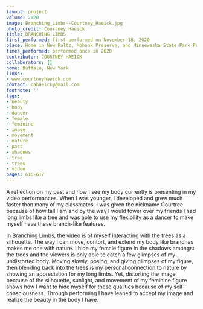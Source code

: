 ```yaml
---
layout: project
volume: 2020
image: Branching_Limbs--Courtney_Haeick.jpg
photo_credit: Courtney Haeick
title: BRANCHING LIMBS
first_performed: first performed on November 18, 2020
place: Home in New Paltz, Mohonk Preserve, and Minnewaska State Park Preserve
times_performed: performed once in 2020
contributor: COURTNEY HAEICK
collaborators: []
home: Buffalo, New York
links:
- www.courtneyhaeick.com
contact: cahaeick@gmail.com
footnote: ''
tags:
- beauty
- body
- dancer
- female
- feminine
- image
- movement
- nature
- past
- shadows
- tree
- trees
- video
pages: 616-617
---
```



A reflection on my past and how I see my body currently is presenting in my video performances. When I was younger, I developed and grew much faster than many of my classmates. I was given the nickname Courtree because of how tall I am and by the way I would tower over my friends I had long limbs like a tree and was able to use my flexibility as a dancer to make myself have these branch-like features. 

In Branching Limbs, the video is of myself interacting with the trees as a silhouette. The way I can move, contort, and extend my body like branches makes me one with nature. I hide my female figure in the shadows amongst the trees and the viewers is only able to catch a few glimpses of my undistorted body. Moving slowly, posing, and giving glimpses of my figure, then blending back into the trees is my personal connection to nature by showing an appreciation for my long limbs. Yet, distorting the image because of the silhouette, sunlight, and movement of my feminine figure shows how I want to hide myself for these qualities because of  my self-consciousness. Through performing I have leaned to accept my image and realize the beauty in the body I have.
